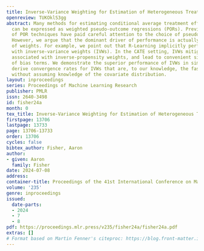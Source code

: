 ```yaml
---
title: Inverse-Variance Weighting for Estimation of Heterogeneous Treatment Effects
openreview: TUKOklS3gg
abstract: Many methods for estimating conditional average treatment effects (CATEs)
  can be expressed as weighted pseudo-outcome regressions (PORs). Previous comparisons
  of POR techniques have paid careful attention to the choice of pseudo-outcome transformation.
  However, we argue that the dominant driver of performance is actually the choice
  of weights. For example, we point out that R-Learning implicitly performs a POR
  with inverse-variance weights (IVWs). In the CATE setting, IVWs mitigate the instability
  associated with inverse-propensity weights, and lead to convenient simplifications
  of bias terms. We demonstrate the superior performance of IVWs in simulations, and
  derive convergence rates for IVWs that are, to our knowledge, the fastest yet shown
  without assuming knowledge of the covariate distribution.
layout: inproceedings
series: Proceedings of Machine Learning Research
publisher: PMLR
issn: 2640-3498
id: fisher24a
month: 0
tex_title: Inverse-Variance Weighting for Estimation of Heterogeneous Treatment Effects
firstpage: 13706
lastpage: 13733
page: 13706-13733
order: 13706
cycles: false
bibtex_author: Fisher, Aaron
author:
- given: Aaron
  family: Fisher
date: 2024-07-08
address:
container-title: Proceedings of the 41st International Conference on Machine Learning
volume: '235'
genre: inproceedings
issued:
  date-parts:
  - 2024
  - 7
  - 8
pdf: https://proceedings.mlr.press/v235/fisher24a/fisher24a.pdf
extras: []
# Format based on Martin Fenner's citeproc: https://blog.front-matter.io/posts/citeproc-yaml-for-bibliographies/
---
```


